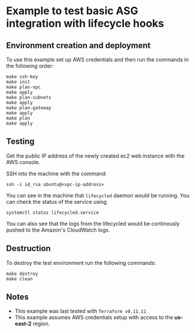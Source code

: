 # Example to test basic ASG integration with lifecycle hooks

## Environment creation and deployment

To use this example set up AWS credentials and then run the commands in the
following order:

```
make ssh-key
make init
make plan-vpc
make apply
make plan-subnets
make apply
make plan-gateway
make apply
make plan
make apply
```

## Testing

Get the public IP address of the newly created ec2 web instance with the AWS console.

SSH into the machine with the command:

```
ssh -i id_rsa ubuntu@<vpc-ip-address>
```

You can see in the machine that `lifecycled` daemon would be
running. You can check the status of the service using

```
systemctl status lifecycled.service
```

You can also see that the logs from the lifecycled would be continously
pushed to the Amazon's CloudWatch logs.

## Destruction

To destroy the test environment run the following commands:

```
make destroy
make clean
```

## Notes
- This example was last tested with `Terraform v0.11.11`
- This example assumes AWS credentials setup with access to the **us-east-2** region.
